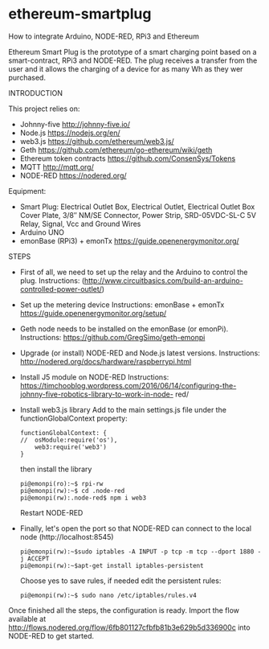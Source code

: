# ethereum-smartplug
How to integrate Arduino, NODE-RED, RPi3 and Ethereum


Ethereum Smart Plug is the prototype of a smart charging point based on a smart-contract, RPi3 and NODE-RED. The plug receives a transfer from the user and it allows the charging of a device for as many Wh as they wer purchased.

INTRODUCTION

This project relies on:

* Johnny-five http://johnny-five.io/
* Node.js https://nodejs.org/en/
* web3.js https://github.com/ethereum/web3.js/
* Geth https://github.com/ethereum/go-ethereum/wiki/geth
* Ethereum token contracts https://github.com/ConsenSys/Tokens
* MQTT http://mqtt.org/
* NODE-RED https://nodered.org/

Equipment:
* Smart Plug: Electrical Outlet Box, Electrical Outlet, Electrical Outlet Box Cover Plate, 3/8″ NM/SE Connector, Power Strip,     SRD-05VDC-SL-C 5V Relay, Signal, Vcc and Ground Wires
* Arduino UNO
* emonBase (RPi3) + emonTx https://guide.openenergymonitor.org/

STEPS

* First of all, we need to set up the relay and the Arduino to control the plug. 
  Instructions: (http://www.circuitbasics.com/build-an-arduino-controlled-power-outlet/)
  
* Set up the metering device 
  Instructions: emonBase + emonTx https://guide.openenergymonitor.org/setup/

* Geth node needs to be installed on the emonBase (or emonPi). 
  Instructions: https://github.com/GregSimo/geth-emonpi

* Upgrade (or install) NODE-RED and Node.js latest versions.
  Instructions: http://nodered.org/docs/hardware/raspberrypi.html
  
* Install J5 module on NODE-RED
  Instructions: https://timchooblog.wordpress.com/2016/06/14/configuring-the-johnny-five-robotics-library-to-work-in-node-     red/
  
* Install web3.js library
  Add to the main settings.js file under the functionGlobalContext property:
  
  ```
  functionGlobalContext: {
  //  osModule:require('os'),
      web3:require('web3')
  }
  ```
  then install the library
  ```
  pi@emonpi(ro):~$ rpi-rw  
  pi@emonpi(rw):~$ cd .node-red
  pi@emonpi(rw):.node-red$ npm i web3
  ```
  Restart NODE-RED
  
* Finally, let's open the port so that NODE-RED can connect to the local node (http://localhost:8545)
  ```
  pi@emonpi(rw):~$sudo iptables -A INPUT -p tcp -m tcp --dport 1880 -j ACCEPT
  pi@emonpi(rw):~$apt-get install iptables-persistent
  ```
  Choose yes to save rules, if needed edit the persistent rules:
  ```
  pi@emonpi(rw):~$ sudo nano /etc/iptables/rules.v4
  ```

Once finished all the steps, the configuration is ready. Import the flow available at http://flows.nodered.org/flow/6fb801127cfbfb81b3e629b5d336900c into NODE-RED to get started.
  
  
